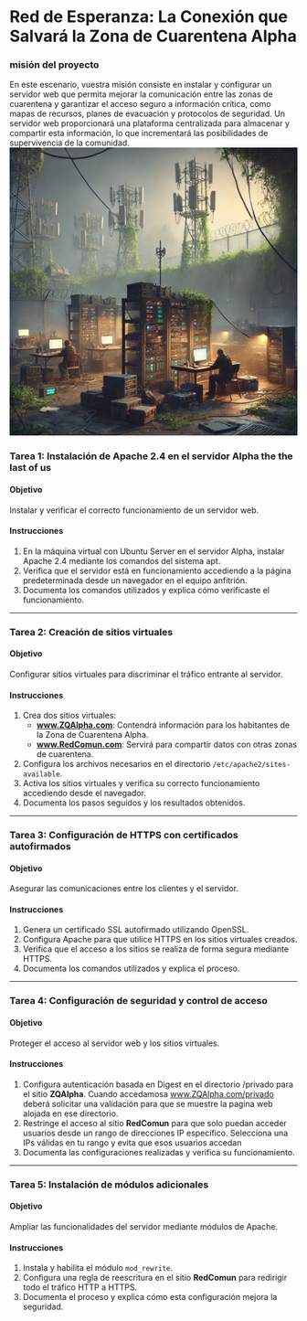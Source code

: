# Red de Esperanza: La Conexión que Salvará la Zona de Cuarentena Alpha


### misión del proyecto
En este escenario, vuestra misión consiste en instalar y configurar un servidor web que permita mejorar la comunicación entre las zonas de cuarentena y garantizar el acceso seguro a información crítica, como mapas de recursos, planes de evacuación y protocolos de seguridad. Un servidor web proporcionará una plataforma centralizada para almacenar y compartir esta información, lo que incrementará las posibilidades de supervivencia de la comunidad.
![imagen del episodio](img/redesperanza.webp)


### Tarea 1: Instalación de Apache 2.4 en el servidor Alpha the the last of us
#### Objetivo
Instalar y verificar el correcto funcionamiento de un servidor web.

#### Instrucciones
1. En la máquina virtual con Ubuntu Server en el servidor Alpha, instalar Apache 2.4 mediante los comandos del sistema apt.
2. Verifica que el servidor está en funcionamiento accediendo a la página predeterminada desde un navegador en el equipo anfitrión.
3. Documenta los comandos utilizados y explica cómo verificaste el funcionamiento.

---

### Tarea 2: Creación de sitios virtuales
#### Objetivo
Configurar sitios virtuales para discriminar el tráfico entrante al servidor.

#### Instrucciones
1. Crea dos sitios virtuales:
   - **www.ZQAlpha.com**: Contendrá información para los habitantes de la Zona de Cuarentena Alpha.
   - **www.RedComun.com**: Servirá para compartir datos con otras zonas de cuarentena.
2. Configura los archivos necesarios en el directorio `/etc/apache2/sites-available`.
3. Activa los sitios virtuales y verifica su correcto funcionamiento accediendo desde el navegador.
4. Documenta los pasos seguidos y los resultados obtenidos.

---

### Tarea 3: Configuración de HTTPS con certificados autofirmados
#### Objetivo
Asegurar las comunicaciones entre los clientes y el servidor.

#### Instrucciones
1. Genera un certificado SSL autofirmado utilizando OpenSSL.
2. Configura Apache para que utilice HTTPS en los sitios virtuales creados.
3. Verifica que el acceso a los sitios se realiza de forma segura mediante HTTPS.
4. Documenta los comandos utilizados y explica el proceso.

---

### Tarea 4: Configuración de seguridad y control de acceso
#### Objetivo
Proteger el acceso al servidor web y los sitios virtuales.

#### Instrucciones
1. Configura autenticación basada en Digest en el directorio /privado para el sitio **ZQAlpha**. Cuando accedamosa www.ZQAlpha.com/privado deberá solicitar una validación para que se muestre la pagina web alojada en ese directorio.
2. Restringe el acceso al sitio **RedComun** para que solo puedan acceder usuarios desde un rango de direcciones IP específico. Selecciona una IPs válidas en tu rango y evita que esos usuarios accedan
3. Documenta las configuraciones realizadas y verifica su funcionamiento.

---

### Tarea 5: Instalación de módulos adicionales
#### Objetivo
Ampliar las funcionalidades del servidor mediante módulos de Apache.

#### Instrucciones
1. Instala y habilita el módulo `mod_rewrite`.
2. Configura una regla de reescritura en el sitio **RedComun** para redirigir todo el tráfico HTTP a HTTPS.
3. Documenta el proceso y explica cómo esta configuración mejora la seguridad.


